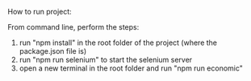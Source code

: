 How to run project:

From command line, perform the steps:

1. run "npm install" in the root folder of the project (where the package.json file is)
2. run "npm run selenium" to start the selenium server
3. open a new terminal in the root folder and run "npm run economic"
